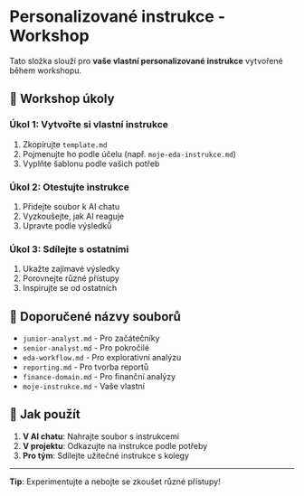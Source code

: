 # Personalizované instrukce - Workshop

Tato složka slouží pro **vaše vlastní personalizované instrukce** vytvořené během workshopu.

## 🎯 Workshop úkoly

### Úkol 1: Vytvořte si vlastní instrukce

1. Zkopírujte `template.md`
2. Pojmenujte ho podle účelu (např. `moje-eda-instrukce.md`)
3. Vyplňte šablonu podle vašich potřeb

### Úkol 2: Otestujte instrukce

1. Přidejte soubor k AI chatu
2. Vyzkoušejte, jak AI reaguje
3. Upravte podle výsledků

### Úkol 3: Sdílejte s ostatními

1. Ukažte zajímavé výsledky
2. Porovnejte různé přístupy
3. Inspirujte se od ostatních

## 📁 Doporučené názvy souborů

- `junior-analyst.md` - Pro začátečníky
- `senior-analyst.md` - Pro pokročilé
- `eda-workflow.md` - Pro explorativní analýzu
- `reporting.md` - Pro tvorba reportů
- `finance-domain.md` - Pro finanční analýzy
- `moje-instrukce.md` - Vaše vlastní

## 🔧 Jak použít

1. **V AI chatu**: Nahrajte soubor s instrukcemi
2. **V projektu**: Odkazujte na instrukce podle potřeby
3. **Pro tým**: Sdílejte užitečné instrukce s kolegy

---

**Tip**: Experimentujte a nebojte se zkoušet různé přístupy!
